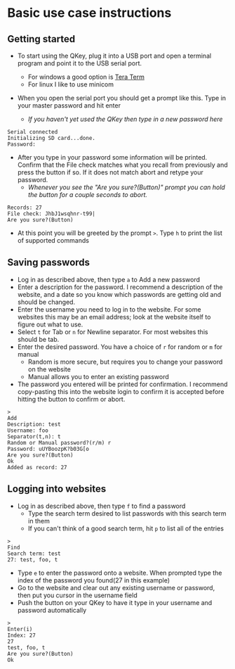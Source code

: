 # Basic use case instructions


## Getting started

 * To start using the QKey, plug it into a USB port and open a terminal program and point it to the USB serial port.
   * For windows a good option is [Tera Term](https://ttssh2.osdn.jp/)
   * For linux I like to use minicom
   
 * When you open the serial port you should get a prompt like this. Type in your master password and hit enter
   * _If you haven't yet used the QKey then type in a new password here_
 ```
 Serial connected
 Initializing SD card...done.
 Password:
 ```
 
 * After you type in your password some information will be printed. Confirm that the File check matches what you recall from previously and press the button if so. If it does not match abort and retype your password.
   * _Whenever you see the "Are you sure?(Button)" prompt you can hold the button for a couple seconds to abort._
```   
Records: 27
File check: JhbJ1wsqhnr-t99|
Are you sure?(Button)
```

 * At this point you will be greeted by the prompt `>`. Type `h` to print the list of supported commands

## Saving passwords

 * Log in as described above, then type `a` to Add a new password
 * Enter a description for the password. I recommend a description of the website, and a date so you know which passwords are getting old and should be changed.
 * Enter the username you need to log in to the website. For some websites this may be an email address; look at the website itself to figure out what to use.
 * Select `t` for Tab or `n` for Newline separator. For most websites this should be tab.
 * Enter the desired password. You have a choice of `r` for random or `m` for manual
   * Random is more secure, but requires you to change your password on the website
   * Manual allows you to enter an existing password
 * The password you entered will be printed for confirmation. I recommend copy-pasting this into the website login to confirm it is accepted before hitting the button to confirm or abort.
 
```
>
Add
Description: test
Username: foo
Separator(t,n): t
Random or Manual password?(r/m) r
Password: uUYBoozpK?b03G[o
Are you sure?(Button)
Ok
Added as record: 27
```

## Logging into websites


 * Log in as described above, then type `f` to find a password
   * Type the search term desired to list passwords with this search term in them
   * If you can't think of a good search term, hit `p` to list all of the entries
```
>
Find
Search term: test
27: test, foo, t
```
 * Type `e` to enter the password onto a website. When prompted type the index of the password you found(27 in this example)
 * Go to the website and clear out any existing username or password, then put you cursor in the username field
 * Push the button on your QKey to have it type in your username and password automatically
```
>
Enter(i)
Index: 27
27
test, foo, t
Are you sure?(Button)
Ok
```
